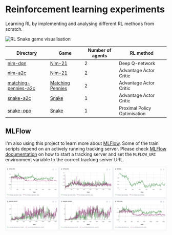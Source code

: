 # Reinforcement learning experiments
Learning RL by implementing and analysing different RL methods from scratch.

![RL Snake game visualisation](./snake-a2c/figures/snake_game_visualisation.gif)

| Directory | Game | Number of agents | RL method |
|-|-|-|-
| [nim-dqn](./nim-dqn/) | [Nim-21](https://en.wikipedia.org/wiki/Nim#The_21_game) | 2 | Deep Q-network |
| [nim-a2c](./nim-a2c/) | [Nim-21](https://en.wikipedia.org/wiki/Nim#The_21_game) | 2 | Advantage Actor Critic |
| [matching-pennies-a2c](./matching-pennies-a2c/) | [Matching Pennies](https://en.wikipedia.org/wiki/Matching_pennies) | 2 | Advantage Actor Critic |
| [snake-a2c](./snake-a2c/) | [Snake](https://en.wikipedia.org/wiki/Snake_(video_game_genre)) | 1 | Advantage Actor Critic |
| [snake-ppo](./snake-ppo/) | [Snake](https://en.wikipedia.org/wiki/Snake_(video_game_genre)) | 1 | Proximal Policy Optimisation |

## MLFlow

I'm also using this project to learn more about [MLFlow](https://mlflow.org/docs/latest/getting-started/intro-quickstart/index.html). Some of the train scripts depend on an actively running tracking server. Please check [MLFlow documentation](https://mlflow.org/docs/latest/getting-started/intro-quickstart/index.html) on how to start a tracking server and set the `MLFLOW_URI` environment variable to the correct tracking server URL.

![MLflow performance metrics](./snake-a2c/figures/mlflow_reg.png)


